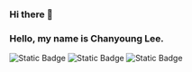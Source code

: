 ### Hi there 👋
### Hello, my name is Chanyoung Lee.

<img alt="Static Badge" src="https://img.shields.io/badge/python-%233776AB">
<img alt="Static Badge" src="https://img.shields.io/badge/C-%23A8B9CC">
<img alt="Static Badge" src="https://img.shields.io/badge/Java-%23F7DF1E">
